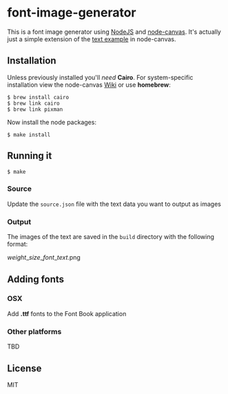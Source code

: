 # font-image-generator

This is a font image generator using [NodeJS](http://nodejs.org) and [node-canvas](https://github.com/LearnBoost/node-canvas). It's actually just a simple extension of the [text example](https://github.com/LearnBoost/node-canvas/blob/master/examples/text.js) in node-canvas.

## Installation

Unless previously installed you'll _need_ __Cairo__. For system-specific installation view the node-canvas [Wiki](https://github.com/LearnBoost/node-canvas/wiki/_pages) or use **homebrew**:

	$ brew install cairo
	$ brew link cairo
	$ brew link pixman	

Now install the node packages:

    $ make install


## Running it

	$ make
	
### Source

Update the `source.json` file with the text data you want to output as images
### Output

The images of the text are saved in the `build` directory with the following format:

*weight*\_*size*\_*font*\_*text*.png

## Adding fonts

### OSX

Add **.ttf** fonts to the Font Book application

### Other platforms

TBD

## License

MIT